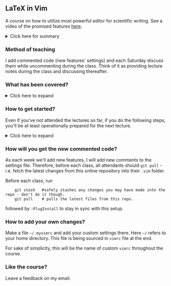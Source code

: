 

## LaTeX in Vim

A course on how to utilize most powerful editor for scientific writing.
See a video of the promised features [here](https://www.youtube.com/watch?v=hpQBHVaFE1I). 

<details>

<summary>Click here for summary</summary>

- Magic LaTeX conceal for preview within editor 
- [Shortcuts](https://github.com/SirVer/ultisnips) for writing LaTeX with `\infty` power, including:
    * Invoking Mathematica/python/etc within vim for anything
    * Regex conversion: `< 0 |` ---auto magic-----> `\langle 0 |` 
    * Context aware shortcuts: `$$ ;a $$` ----> `$$ \alpha $$`, but `;a` without surrounding `$$` doesn't change. 
- When magic conceal isn't enough: a **live** LaTeX preview using [this tool](https://github.com/iamcco/markdown-preview.nvim)
- Vanilla LaTeX using the famous [VimTeX](https://github.com/lervag/vimtex) plugin

</details>

### Method of teaching

I add commented code (new features' settings) and each Saturday discuss them while
uncommenting during the class. Think of it as providing lecture notes
during the class and discussing thereafter.  


### What has been covered?

<details>
<summary>Click here to expand</summary>

#### Lecture 4 (Planned)

- Conceal in vim
- Regular expression exercises

#### Lecture 3

- Using `git pull`, etc to fetch code from online repository
- Folding in vim
- Tiny intro to VimTeX: only covering `\ll, \le, \lv, \lc` commands

Now your `vim` should be compiling LaTeX. 

#### Lecture 2

- Moved `.vim` folder into a `git` repository for easy syncing.
- Concept of mappings, e.g. `nmap`. 
- Use of `vim-plug`, installing UltiSnips
- 2 snippet examples using UltiSnips (very important)

Find example snippets for yourself by taking inspiration from Gilles Castel
[here](https://github.com/gillescastel/latex-snippets)

#### Lecture 1

- Basic introduction to vim
- set options like `linewidth`, `number`, `spell`, and `colorscheme`.

Homework: doing `vimtutor`

</details>

### How to get started?

Even if you've not attended the lectures so far, if you do the following
steps, you'll be at least operationally prepared for the next lecture.

<details>

<summary>Click here to expand</summary>

1. Backup pre-existing vim files if have used vim before:

```
# Linux/MacOS
mv ~/.vimrc ~/.myvimrc
mv ~/.vim ~/.myvim
```

On windows use file browser to backup `vimfiles` and `.vimrc` from the `$HOME` folder


2. Clone this repository

```
# Linux/MacOS
git clone https://github.com/physicophilic/vim-course ~/.vim
```
On windows you can use the web interface.  See HTG article [here for more on cloning](https://www.howtogeek.com/451360/how-to-clone-a-github-repository/).

3. Open vim, and run `:PlugInstall` 

To get fully prepared, you can read about stuff we've covered so far
above.

</details>

### How will you get the new commented code?

As each week we'll add new features, I will add new comments to the settings file. Therefore, before each class, all attendants should `git pull` - i.e. fetch the latest changes from this online repository into their `.vim` folder.

Before each class, run 
```
    git stash   #safely stashes any changes you may have made into the repo - don't do it though.
    git pull    # pulls the latest files from this repo.
```
followed by `:PlugInstall` to stay in sync with this setup.


### How to add your own changes?

Make a file `~/.myvimrc` and add your custom settings there. 
Here `~/` refers to your home directory.
This file is being sourced in `vimrc` file at the end.

For sake of simplicity, this will be the name of custom `vimrc` throughout the course.

### Like the course?

Leave a feedback on my email.

